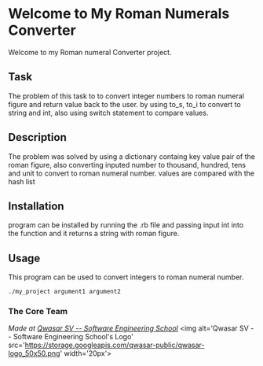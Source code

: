 # Welcome to My Roman Numerals Converter
Welcome to my Roman numeral Converter project.

## Task
The problem of this task to to convert integer numbers to roman numeral figure and return value back to the user. by using to_s, to_i to convert to string and int,
also using switch statement to compare values.

## Description
The problem was solved by using a dictionary containg key value pair of the roman figure,
also converting inputed number to thousand, hundred, tens and unit to convert to roman numeral number.
values are compared with the hash list

## Installation
program can be installed by running the .rb file and passing input int into the function and it returns a string with roman figure.

## Usage
This program can be used to convert integers to roman numeral number.
```
./my_project argument1 argument2
```

### The Core Team


<span><i>Made at <a href='https://qwasar.io'>Qwasar SV -- Software Engineering School</a></i></span>
<span><img alt='Qwasar SV -- Software Engineering School's Logo' src='https://storage.googleapis.com/qwasar-public/qwasar-logo_50x50.png' width='20px'></span>
